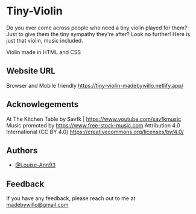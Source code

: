 # Tiny-Violin

Do you ever come across people who need a tiny violin played for them? Just to give them the tiny sympathy they're after?
Look no further! Here is just that violin, music included.

Violin made in HTML and CSS

## Website URL 

Browser and Mobile friendly https://tiny-violin-madebywillo.netlify.app/

## Acknowlegements

At The Kitchen Table by Savfk | https://www.youtube.com/savfkmusic
Music promoted by https://www.free-stock-music.com
Attribution 4.0 International (CC BY 4.0)
https://creativecommons.org/licenses/by/4.0/

## Authors

- [@Louise-Ann93](https://github.com/Louise-Ann93/)

## Feedback

If you have any feedback, please reach out to me at madebywillo@gmail.com
